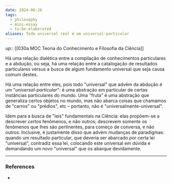 ```yaml
---
date: 2024-06-26
tags:
  - philosophy
  - mini-essay
  - to-be-elaborated
aliases: Todo universal real é um universal-particular
---
```

up:: [[030a MOC Teoria do Conhecimento e Filosofia da Ciência]]

Há uma relação dialética entre a compilação de conhecimentos particulares e a abdução, ou seja, há uma relação entre a catalogação de resultados particulares versus a busca de algum fundamento universal que seja causa comum destes.

Há uma relação entre eles, pois todo "universal" que advém da abdução é um "*universal-particular*": é uma abstração em particular de certas instâncias particulares do mundo. Uma "fruta" é uma abstração que generaliza certos objetos no mundo, mas não abarca coisas que chamamos de "carros" ou "prédios", etc – portanto, não é "universalmente-universal".

Idem para a busca de "leis" fundamentais na Ciência: elas propõem-se a descrever *certos* fenômenos, e não outros; descrevem somente os fenômenos que lhes são pertinentes, para começo de conversa, e não outros. Inclusive, é justamente disso que advém mudanças de paradigmas: quando um resultado particular, que deveria ser abarcado por certa lei "universal", contradiz essa lei, colocando este universal em dúvida e demandando um novo "universal" que os abarque devidamente.

---
### References
- 
